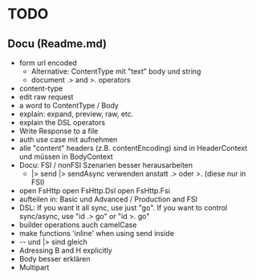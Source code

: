 
# TODO

## Docu (Readme.md)

* form url encoded
    * Alternative: ContentType mit "text" body und string
    * document .> and >. operators
* content-type
* edit raw request
* a word to ContentType / Body
* explain: expand, preview, raw, etc.
* explain the DSL operators
* Write Response to a file
* auth use case mit aufnehmen
* alle "content" headers (z.B. contentEncoding) sind in HeaderContext und müssen in BodyContext
* Docu: FSI / nonFSI Szenarien besser herausarbeiten
    * |> send    |> sendAsync verwenden anstatt .> oder >. (diese nur in FSI)
* open FsHttp
  open FsHttp.Dsl
  open FsHttp.Fsi
* aufteilen in: Basic und Advanced / Production and FSI
* DSL: If you want it all sync, use just "go". If you want to control sync/async, use "id .> go" or "id >. go"
* builder operations auch camelCase
* make functions 'inline' when using send inside
* -- und |> sind gleich
* Adressing B and H explicitly
* Body besser erklären
* Multipart

